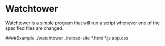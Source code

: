 Watchtower
=========

Watchtower is a simple program that will run a script whenever one of the specified files are changed.


####Example
	./watchtower ./reload-site *.html *.js app.css

